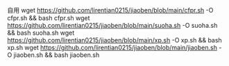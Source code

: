 自用
wget https://github.com/lirentian0215/jiaoben/blob/main/cfpr.sh -O cfpr.sh && bash cfpr.sh
wget https://github.com/lirentian0215/jiaoben/blob/main/suoha.sh -O suoha.sh && bash suoha.sh
wget https://github.com/lirentian0215/jiaoben/blob/main/xp.sh -O xp.sh && bash xp.sh
wget https://github.com/lirentian0215/jiaoben/blob/main/jiaoben.sh -O jiaoben.sh && bash jiaoben.sh

